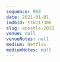 ```yaml
---
sequence: 968
date: 2021-01-01
imdbId: tt6217306
slug: apostle-2018
venue: null
venueNotes: null
medium: Netflix
mediumNotes: null
---
```

